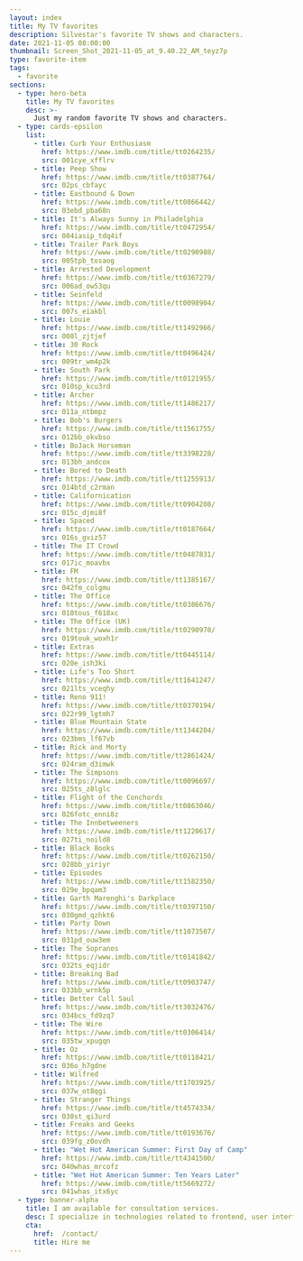 ```yaml
---
layout: index
title: My TV favorites
description: Silvestar's favorite TV shows and characters.
date: 2021-11-05 08:00:00
thumbnail: Screen_Shot_2021-11-05_at_9.40.22_AM_teyz7p
type: favorite-item
tags:
  - favorite
sections:
  - type: hero-beta
    title: My TV favorites
    desc: >-
      Just my random favorite TV shows and characters.
  - type: cards-epsilon
    list:
      - title: Curb Your Enthusiasm
        href: https://www.imdb.com/title/tt0264235/
        src: 001cye_xfflrv
      - title: Peep Show
        href: https://www.imdb.com/title/tt0387764/
        src: 02ps_cbfayc
      - title: Eastbound & Down
        href: https://www.imdb.com/title/tt0866442/
        src: 03ebd_pba68n
      - title: It's Always Sunny in Philadelphia
        href: https://www.imdb.com/title/tt0472954/
        src: 004iasip_tdq4if
      - title: Trailer Park Boys
        href: https://www.imdb.com/title/tt0290988/
        src: 005tpb_tosaog
      - title: Arrested Development
        href: https://www.imdb.com/title/tt0367279/
        src: 006ad_ow53qu
      - title: Seinfeld
        href: https://www.imdb.com/title/tt0098904/
        src: 007s_eiakbl
      - title: Louie
        href: https://www.imdb.com/title/tt1492966/
        src: 008l_zjtjef
      - title: 30 Rock
        href: https://www.imdb.com/title/tt0496424/
        src: 009tr_wm4p2k
      - title: South Park
        href: https://www.imdb.com/title/tt0121955/
        src: 010sp_kcu3rd
      - title: Archer
        href: https://www.imdb.com/title/tt1486217/
        src: 011a_ntbmpz
      - title: Bob's Burgers
        href: https://www.imdb.com/title/tt1561755/
        src: 012bb_okvbso
      - title: BoJack Horseman
        href: https://www.imdb.com/title/tt3398228/
        src: 013bh_andcox
      - title: Bored to Death
        href: https://www.imdb.com/title/tt1255913/
        src: 014btd_c2rman
      - title: Californication
        href: https://www.imdb.com/title/tt0904208/
        src: 015c_djmi8f
      - title: Spaced
        href: https://www.imdb.com/title/tt0187664/
        src: 016s_gviz57
      - title: The IT Crowd
        href: https://www.imdb.com/title/tt0487831/
        src: 017ic_moavbx
      - title: FM
        href: https://www.imdb.com/title/tt1385167/
        src: 042fm_colgmu
      - title: The Office
        href: https://www.imdb.com/title/tt0386676/
        src: 018tous_f618xc
      - title: The Office (UK)
        href: https://www.imdb.com/title/tt0290978/
        src: 019touk_woxh1r
      - title: Extras
        href: https://www.imdb.com/title/tt0445114/
        src: 020e_ish3ki
      - title: Life's Too Short
        href: https://www.imdb.com/title/tt1641247/
        src: 021lts_vceqhy
      - title: Reno 911!
        href: https://www.imdb.com/title/tt0370194/
        src: 022r99_lgtmh7
      - title: Blue Mountain State
        href: https://www.imdb.com/title/tt1344204/
        src: 023bms_lf67vb
      - title: Rick and Morty
        href: https://www.imdb.com/title/tt2861424/
        src: 024ram_d3imwk
      - title: The Simpsons
        href: https://www.imdb.com/title/tt0096697/
        src: 025ts_z8lglc
      - title: Flight of the Conchords
        href: https://www.imdb.com/title/tt0863046/
        src: 026fotc_enni8z
      - title: The Innbetweeners
        href: https://www.imdb.com/title/tt1220617/
        src: 027ti_noild8
      - title: Black Books
        href: https://www.imdb.com/title/tt0262150/
        src: 028bb_yiriyr
      - title: Episodes
        href: https://www.imdb.com/title/tt1582350/
        src: 029e_bpqam3
      - title: Garth Marenghi's Darkplace
        href: https://www.imdb.com/title/tt0397150/
        src: 030gmd_qzhkt6
      - title: Party Down
        href: https://www.imdb.com/title/tt1073507/
        src: 031pd_ouw3em
      - title: The Sopranos
        href: https://www.imdb.com/title/tt0141842/
        src: 032ts_eqjidr
      - title: Breaking Bad
        href: https://www.imdb.com/title/tt0903747/
        src: 033bb_wrnk5p
      - title: Better Call Saul
        href: https://www.imdb.com/title/tt3032476/
        src: 034bcs_fd9zq7
      - title: The Wire
        href: https://www.imdb.com/title/tt0306414/
        src: 035tw_xpugqn
      - title: Oz
        href: https://www.imdb.com/title/tt0118421/
        src: 036o_h7gdne
      - title: Wilfred
        href: https://www.imdb.com/title/tt1703925/
        src: 037w_ot8qgi
      - title: Stranger Things
        href: https://www.imdb.com/title/tt4574334/
        src: 038st_qi3urd
      - title: Freaks and Geeks
        href: https://www.imdb.com/title/tt0193676/
        src: 039fg_z0ovdh
      - title: "Wet Hot American Summer: First Day of Camp"
        href: https://www.imdb.com/title/tt4341500/
        src: 040whas_mrcofz
      - title: "Wet Hot American Summer: Ten Years Later"
        href: https://www.imdb.com/title/tt5669272/
        src: 041whas_itx6yc
  - type: banner-alpha
    title: I am available for consultation services.
    desc: I specialize in technologies related to frontend, user interface, and web development.
    cta:
      href:  /contact/
      title: Hire me
---
```

